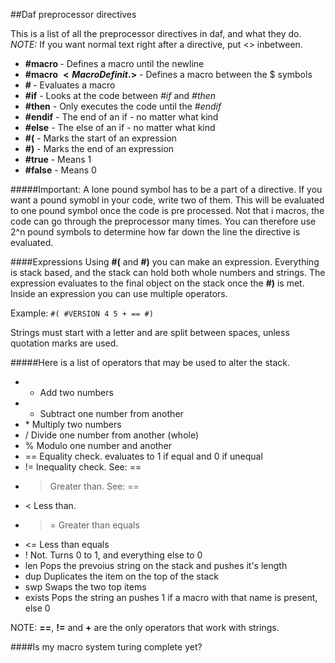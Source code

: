 ##Daf preprocessor directives

This is a list of all the preprocessor directives in daf, and what they do.
*NOTE:* If you want normal text right after a directive, put <> inbetween. 

* **#macro <Macro Definition>**  -  Defines a macro until the newline
* **#macro $<Macro Definit.>$**  -  Defines a macro between the $ symbols
* **#<MacroName> <Parameters>**  -  Evaluates a macro
* **#if**			 -  Looks at the code between *#if* and *#then*
* **#then**			 -  Only executes the code until the *#endif*
* **#endif**  			 -  The end of an if - no matter what kind
* **#else**			 -  The else of an if - no matter what kind
* **#(**			 -  Marks the start of an expression
* **#)**			 -  Marks the end of an expression
* **#true**			 -  Means 1
* **#false**			 -  Means 0

#####Important:
A lone pound symbol has to be a part of a directive.
If you want a pound symobl in your code, write two of them.
This will be evaluated to one pound symbol once the code is pre processed.
Not that i macros, the code can go through the preprocessor many times.
You can therefore use 2^n pound symbols to determine how far down the line the
directive is evaluated.

####Expressions
Using **#(** and **#)** you can make an expression.
Everything is stack based, and the stack can hold both whole numbers and strings.
The expression evaluates to the final object on the stack once the **#)** is met.
Inside an expression you can use multiple operators.

Example:
``` #( #VERSION 4 5 + == #) ```

Strings must start with a letter and are split between spaces, unless
quotation marks are used.
  
#####Here is a list of operators that may be used to alter the stack.

* +    Add two numbers
* -    Subtract one number from another
* \*   Multiply two numbers
* /    Divide one number from another (whole)
* %    Modulo one number and another 
* ==   Equality check. evaluates to 1 if equal and 0 if unequal
* !=   Inequality check. See: ==
* >    Greater than. See: ==
* <    Less than.
* >=   Greater than equals
* <=   Less than equals
* !    Not. Turns 0 to 1, and everything else to 0
* len  Pops the prevoius string on the stack and pushes it's length
* dup  Duplicates the item on the top of the stack
* swp  Swaps the two top items
* exists Pops the string an pushes 1 if a macro with that name is present, else 0

NOTE: **==**, **!=** and **+** are the only operators that work with strings.

####Is my macro system turing complete yet?